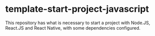 # template-start-project-javascript
This repository has what is necessary to start a project with Node.JS, React.JS and React Native, with some dependencies configured.
